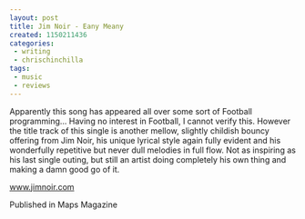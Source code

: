 ```yaml
---
layout: post
title: Jim Noir - Eany Meany
created: 1150211436
categories:
 - writing
 - chrischinchilla
tags: 
 - music 
 - reviews
---
```


Apparently this song has appeared all over some sort of Football programming... Having no interest in Football, I cannot verify this. However the title track of this single is another mellow, slightly childish bouncy offering from Jim Noir, his unique lyrical style again fully evident and his wonderfully repetitive but never dull melodies in full flow. Not as inspiring as his last single outing, but still an artist doing completely his own thing and making a damn good go of it.

<a href='https://www.jimnoir.com' target='_blank'>www.jimnoir.com</a>

Published in Maps Magazine
